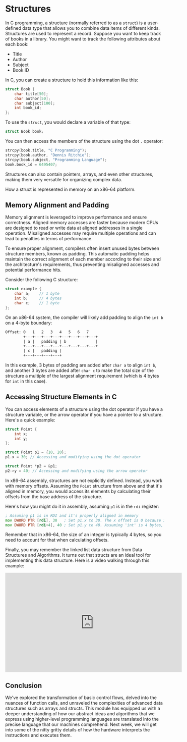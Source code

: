 # Structures

In C programming, a structure (normally referred to as a `struct`) is a user-defined data type that allows you to combine data items of different kinds. Structures are used to represent a record. Suppose you want to keep track of books in a library. You might want to track the following attributes about each book:

- Title
- Author
- Subject
- Book ID

In C, you can create a structure to hold this information like this:

```c
struct Book {
    char title[50];
    char author[50];
    char subject[100];
    int book_id;
};
```

To use the `struct`, you would declare a variable of that type:

```c
struct Book book;
```

You can then access the members of the structure using the dot `.` operator:

```c
strcpy(book.title, "C Programming");
strcpy(book.author, "Dennis Ritchie");
strcpy(book.subject, "Programming Language");
book.book_id = 6495407;
```

Structures can also contain pointers, arrays, and even other structures, making them very versatile for organizing complex data.

How a struct is represented in memory on an x86-64 platform.



## Memory Alignment and Padding

Memory alignment is leveraged to improve performance and ensure correctness. Aligned memory accesses are faster because modern CPUs are designed to read or write data at aligned addresses in a single operation. Misaligned accesses may require multiple operations and can lead to penalties in terms of performance.

To ensure proper alignment, compilers often insert unused bytes between structure members, known as padding. This automatic padding helps maintain the correct alignment of each member according to their size and the architecture's requirements, thus preventing misaligned accesses and potential performance hits.

Consider the following C structure:

```c
struct example {
    char a;    // 1 byte
    int b;     // 4 bytes
    char c;    // 1 byte
};
```

On an x86-64 system, the compiler will likely add padding to align the `int b` on a 4-byte boundary:

```txt
Offset: 0   1   2   3   4   5   6   7
        +---+---+---+---+---+---+---+---+
        | a |   padding | b             |
        +---+---+---+---+---+---+---+---+
        | c |   padding |
        +---+---+---+---+
```

In this example, 3 bytes of padding are added after `char a` to align `int b`, and another 3 bytes are added after `char c` to make the total size of the structure a multiple of the largest alignment requirement (which is 4 bytes for `int` in this case).

## Accessing Structure Elements in C

You can access elements of a structure using the dot operator if you have a structure variable, or the arrow operator if you have a pointer to a structure. Here's a quick example:

```c
struct Point {
    int x;
    int y;
};

struct Point p1 = {10, 20};
p1.x = 30; // Accessing and modifying using the dot operator

struct Point *p2 = &p1;
p2->y = 40; // Accessing and modifying using the arrow operator
```

In x86-64 assembly, structures are not explicitly defined. Instead, you work with memory offsets. Assuming the `Point` structure from above and that it's aligned in memory, you would access its elements by calculating their offsets from the base address of the structure.

Here's how you might do it in assembly, assuming `p1` is in the `rdi` register:

```asm
; Assuming p1 is in RDI and it's properly aligned in memory
mov DWORD PTR [rdi], 30   ; Set p1.x to 30. The x offset is 0 because it's the first element.
mov DWORD PTR [rdi+4], 40 ; Set p1.y to 40. Assuming 'int' is 4 bytes, y offset is 4.
```

Remember that in x86-64, the size of an integer is typically 4 bytes, so you need to account for that when calculating offsets. 

Finally, you may remember the linked list data structure from Data Structures and Algorithms.  It turns out that structs are an ideal tool for implementing this data structure.  Here is a video walking through this example:

<div class="embed"><iframe width="560" height="315" src="https://www.youtube.com/embed/yxdMGZaN1qI?si=UkuYCcbrUK1_imYz" title="YouTube video player" frameborder="0" allow="accelerometer; autoplay; clipboard-write; encrypted-media; gyroscope; picture-in-picture; web-share" allowfullscreen></iframe></div>

## Conclusion

We've explored the transformation of basic control flows, delved into the nuances of function calls, and unraveled the complexities of advanced data structures such as arrays and structs. This module has equipped us with a deeper understanding of how our abstract ideas and algorithms that we express using higher-level programming languages are translated into the precise language that our machines comprehend. Next week, we will get into some of the nitty gritty details of how the hardware interprets the instructions and executes them.